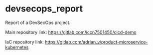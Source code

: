 # devsecops_report
Report of a DevSecOps project.

Main repository link: <a href="https://gitlab.com/iccn7501450/cicd-demo">https://gitlab.com/iccn7501450/cicd-demo</a>

IaC repository link: <a href="https://gitlab.com/adrian_v/product-microservice-kubernetes">https://gitlab.com/adrian_v/product-microservice-kubernetes</a>
